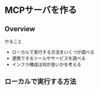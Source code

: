 # MCPサーバを作る

## Overview

やること

- ローカルで実行する方法をいくつか調べる
- 連携できるツールやサービスを調べる
- インフラ構成は何が良いかを考える

## ローカルで実行する方法
